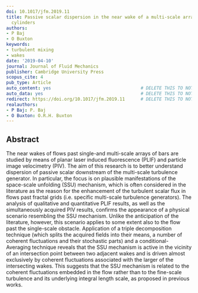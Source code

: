 ```yaml
---
doi: 10.1017/jfm.2019.11
title: Passive scalar dispersion in the near wake of a multi-scale array of rectangular
  cylinders
authors:
- P Baj
- O Buxton
keywords:
- turbulent mixing
- wakes
date: '2019-04-10'
journal: Journal of Fluid Mechanics
publisher: Cambridge University Press
scopus_cite: 4
pub_type: Article
auto_content: yes                                  # DELETE THIS TO NOT AUTO GENERATE CONTENT
auto_data: yes                                     # DELETE THIS TO NOT AUTO GENERATE METADATA
redirect: https://doi.org/10.1017/jfm.2019.11      # DELETE THIS TO NOT REDIRECT
realauthors:
- P Baj: P. Baj
- O Buxton: O.R.H. Buxton
---
```



## Abstract
The near wakes of flows past single-and multi-scale arrays of bars are studied by means of planar laser induced fluorescence (PLIF) and particle image velocimetry (PIV). The aim of this research is to better understand dispersion of passive scalar downstream of the multi-scale turbulence generator. In particular, the focus is on plausible manifestations of the space-scale unfolding (SSU) mechanism, which is often considered in the literature as the reason for the enhancement of the turbulent scalar flux in flows past fractal grids (i.e. specific multi-scale turbulence generators). The analysis of qualitative and quantitative PLIF results, as well as the simultaneously acquired PIV results, confirms the appearance of a physical scenario resembling the SSU mechanism. Unlike the anticipation of the literature, however, this scenario applies to some extent also to the flow past the single-scale obstacle. Application of a triple decomposition technique (which splits the acquired fields into their means, a number of coherent fluctuations and their stochastic parts) and a conditional-Averaging technique reveals that the SSU mechanism is active in the vicinity of an intersection point between two adjacent wakes and is driven almost exclusively by coherent fluctuations associated with the larger of the intersecting wakes. This suggests that the SSU mechanism is related to the coherent fluctuations embedded in the flow rather than to the fine-scale turbulence and its underlying integral length scale, as proposed in previous works.
